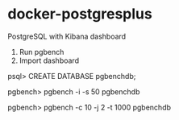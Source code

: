 # docker-postgresplus
PostgreSQL with Kibana dashboard

1. Run pgbench
2. Import dashboard

psql> CREATE DATABASE pgbenchdb;

pgbench> pgbench -i -s 50 pgbenchdb

pgbench> pgbench -c 10 -j 2 -t 1000 pgbenchdb

